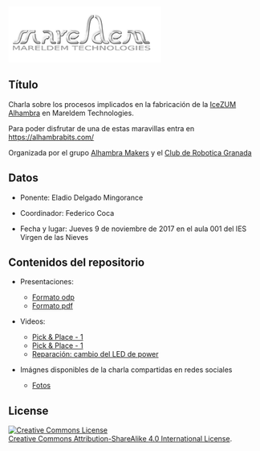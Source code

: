 ![Mareldem Technologies](https://github.com/AlhambraMakers/Charlas/blob/master/Eladio-Delgado/Images/Mareldem.png)
## Título

Charla sobre los procesos implicados en la fabricación de la [IceZUM Alhambra](http://joedicastro.com "IceZUM Alhambra") en Mareldem Technologies.

Para poder disfrutar de una de estas maravillas entra en https://alhambrabits.com/

Organizada por el grupo [Alhambra Makers](https://github.com/AlhambraMakers) y el [Club de Robotica Granada](https://www.google.es/url?sa=t&rct=j&q=&esrc=s&source=web&cd=1&cad=rja&uact=8&ved=0ahUKEwj67_-i6rTXAhVJ7BQKHUcpAXcQFggmMAA&url=http%3A%2F%2Fclubroboticagranada.esy.es%2F&usg=AOvVaw1Yp0stAn4jz7DaayDFu0a-)

## Datos

* Ponente: Eladio Delgado Mingorance

* Coordinador: Federico Coca

* Fecha y lugar: Jueves 9 de noviembre de 2017 en el aula 001 del IES Virgen de las Nieves 

## Contenidos del repositorio
* Presentaciones:

    - [Formato odp](https://github.com/AlhambraMakers/Charlas/blob/master/Eladio-Delgado/2017-11-23%20Charla%20Alhambra%20Makers/Presentacion/2017-11-23_Fabricacion-Alhambra.odp)
    - [Formato pdf](https://github.com/AlhambraMakers/Charlas/blob/master/Eladio-Delgado/2017-11-23%20Charla%20Alhambra%20Makers/pdfs/2017-11-23%20Fabricacion%20Alhambra.pdf)

* Videos:
  - [Pick & Place - 1](https://github.com/AlhambraMakers/Charlas/blob/master/Eladio-Delgado/2017-11-23%20Charla%20Alhambra%20Makers/Videos/PickandPlace1.mp4)
  - [Pick & Place - 1](https://github.com/AlhambraMakers/Charlas/blob/master/Eladio-Delgado/2017-11-23%20Charla%20Alhambra%20Makers/Videos/PickandPlace2.mp4)
  - [Reparación: cambio del LED de power](https://github.com/AlhambraMakers/Charlas/blob/master/Eladio-Delgado/2017-11-23%20Charla%20Alhambra%20Makers/Videos/03%20-%20Cambio%20LED.mp4)

* Imágnes disponibles de la charla compartidas en redes sociales

    - [Fotos](https://github.com/AlhambraMakers/Charlas/tree/master/Eladio-Delgado/2017-11-23%20Charla%20Alhambra%20Makers/Fotos)

## **License**
<a rel="license" href="http://creativecommons.org/licenses/by-sa/4.0/"><img alt="Creative Commons License" style="border-width:0" src="https://i.creativecommons.org/l/by-sa/4.0/88x31.png" /></a><br /> <a rel="license" href="http://creativecommons.org/licenses/by-sa/4.0/">Creative Commons Attribution-ShareAlike 4.0 International License</a>.




